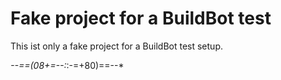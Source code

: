 Fake project for a BuildBot test
================================

This ist only a fake project for a BuildBot test setup.

*--==(08+=--:*:-=+80)==--*